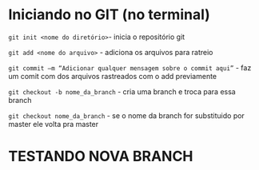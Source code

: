# Iniciando no GIT (no terminal)

`git init <nome do diretório>`- inicia o repositório git

`git add <nome do arquivo>` - adiciona os arquivos para ratreio

`git commit –m “Adicionar qualquer mensagem sobre o commit aqui”` - faz um comit com dos arquivos rastreados com o add previamente

`git checkout -b nome_da_branch` - cria uma branch e troca para essa branch

`git checkout nome_da_branch` - se o nome da branch for substituido por master ele volta pra master

# TESTANDO NOVA BRANCH
